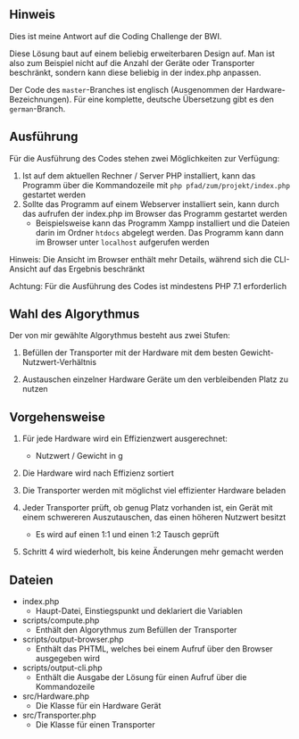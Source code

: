 Hinweis
---
Dies ist meine Antwort auf die Coding Challenge der BWI.

Diese Lösung baut auf einem beliebig erweiterbaren Design auf. 
Man ist also zum Beispiel nicht auf die Anzahl der Geräte oder Transporter beschränkt, sondern kann diese beliebig in der index.php anpassen.

Der Code des `master`-Branches ist englisch (Ausgenommen der Hardware-Bezeichnungen).
Für eine komplette, deutsche Übersetzung gibt es den `german`-Branch.


Ausführung
---
Für die Ausführung des Codes stehen zwei Möglichkeiten zur Verfügung:
1) Ist auf dem aktuellen Rechner / Server PHP installiert, kann das Programm über die Kommandozeile mit  `php pfad/zum/projekt/index.php` gestartet werden
2) Sollte das Programm auf einem Webserver installiert sein, kann durch das aufrufen der index.php im Browser das Programm gestartet werden
    - Beispielsweise kann das Programm Xampp installiert und die Dateien darin im Ordner `htdocs` abgelegt werden. Das Programm kann dann im Browser unter `localhost` aufgerufen werden

Hinweis: Die Ansicht im Browser enthält mehr Details, während sich die CLI-Ansicht auf das Ergebnis beschränkt

Achtung: Für die Ausführung des Codes ist mindestens PHP 7.1 erforderlich 



Wahl des Algorythmus
---
Der von mir gewählte Algorythmus besteht aus zwei Stufen:

1) Befüllen der Transporter mit der Hardware mit dem besten Gewicht-Nutzwert-Verhältnis

2) Austauschen einzelner Hardware Geräte um den verbleibenden Platz zu nutzen




Vorgehensweise
---

1) Für jede Hardware wird ein Effizienzwert ausgerechnet:
    - Nutzwert / Gewicht in g 
2) Die Hardware wird nach Effizienz sortiert

3) Die Transporter werden mit möglichst viel effizienter Hardware beladen

4) Jeder Transporter prüft, ob genug Platz vorhanden ist, ein Gerät mit einem schwereren Auszutauschen, das einen höheren Nutzwert besitzt
    - Es wird auf einen 1:1 und einen 1:2 Tausch geprüft

5) Schritt 4 wird wiederholt, bis keine Änderungen mehr gemacht werden




Dateien
---
- index.php
    - Haupt-Datei, Einstiegspunkt und deklariert die Variablen
- scripts/compute.php
    - Enthält den Algorythmus zum Befüllen der Transporter
- scripts/output-browser.php
    - Enthält das PHTML, welches bei einem Aufruf über den Browser ausgegeben wird
- scripts/output-cli.php
    - Enthält die Ausgabe der Lösung für einen Aufruf über die Kommandozeile
- src/Hardware.php
    - Die Klasse für ein Hardware Gerät
- src/Transporter.php 
    - Die Klasse für einen Transporter
